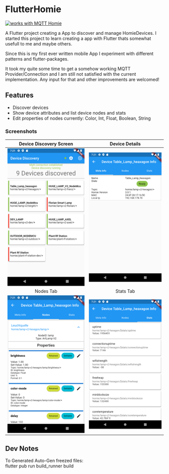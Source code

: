 # FlutterHomie

[![works with MQTT Homie](https://homieiot.github.io/img/works-with-homie.png "[works with MQTT Homie")](https://homieiot.github.io/)


A Flutter project creating a App to discover and manage HomieDevices.
I started this project to learn creating a app with Flutter thats somewhat usefull to me and maybe others. 

Since this is my first ever written mobile App I experiment with different patterns and flutter-packages.

It took my quite some time to get a somehow working MQTT Provider/Connection and I am still not satisfied with the current
implementation. Any input for that and other improvements are welcomed!

## Features
* Discover devices
* Show device attributes and list device nodes and stats
* Edit properties of nodes currently: Color, Int, Float, Boolean, String

### Screenshots


Device Discovery Screen           |  Device Details
:------------------------------------------------------:|:-------------------------------------------------------:
![Floating Style](misc/images/Screenshot_1592464874.png)  |  ![Grounded Style](misc/images/Screenshot_1592464881.png) 
Nodes Tab           |  Stats Tab
![Floating Style](misc/images/Screenshot_1592464887.png)  |  ![Grounded Style](misc/images/Screenshot_1592464889.png) 

## Dev Notes
To Generated Auto-Gen freezed files:\
flutter pub run build_runner build